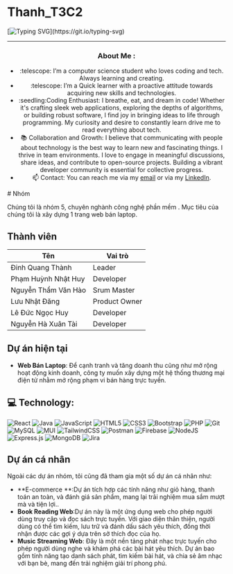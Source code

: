 # Thanh_T3C2
[![Typing SVG](https://readme-typing-svg.demolab.com?font=Popins&weight=600&size=22&duration=6000&pause=1000&color=2784F7&center=true&width=435&lines=Hello+%F0%9F%91%8B+I'm+Quang+Thanh.;I'm+Software+Developer.)](https://git.io/typing-svg)
<hr>

<div align="center">
  <h3> About Me :</h3>
  <ul>
    <li>:telescope: I’m a computer science student who loves coding and tech. Always learning and creating.</li>
        <li>:telescope: I’m a Quick learner with a proactive attitude towards acquiring new skills and technologies.</li>
    <li>:seedling:Coding Enthusiast: I breathe, eat, and dream in code! Whether it's crafting sleek web applications, exploring the depths of algorithms, or building robust software, I find joy in bringing ideas to life through programming. My curiosity and desire to constantly learn drive me to read everything about tech.</li>
    <li>📚 Collaboration and Growth: I believe that communicating with people about technology is the best way to learn new and fascinating things. I thrive in team environments. I love to engage in meaningful discussions, share ideas, and contribute to open-source projects. Building a vibrant developer community is essential for collective progress.</li>

 <li>📫 Contact: You can reach me via my <a href="mailto:chavideveloper@gmail.com">email</a> or via my <a href="https://www.linkedin.com/in/chavi-chaimson" >LinkedIn</a>.</li>

  </ul>
</div>


</p>
# Nhóm 

Chúng tôi là nhóm 5, chuyên nghành công nghệ phần mềm . Mục tiêu của chúng tôi là xây dựng 1 trang web bán laptop.

## Thành viên
| Tên          | Vai trò                |       
|--------------|-----------------------|
|Đinh Quang Thành      | Leader           | 
| Phạm Huỳnh Nhật Huy     | Developer         
| Nguyễn Thẩm Văn Hào    | Srum Master          |
| Lưu Nhật Đăng    | Product Owner          |
| Lê Đức Ngọc Huy  | Developer           | 
| Nguyễn Hà Xuân Tài   | Developer         | 

## Dự án hiện tại
- **Web Bán Laptop**: Để cạnh tranh và tăng doanh thu cũng như mở rộng hoạt động kinh doanh, công ty muốn xây dựng một hệ thống thương mại điện tử nhằm mở rộng phạm vi bán hàng trực tuyến.

</div>


## 💻 Technology:  
<p align="left"> 
  
  ![React](https://img.shields.io/badge/react-%2320232a.svg?style=for-the-badge&logo=react&logoColor=%2361DAFB)
  ![Java](https://img.shields.io/badge/java-%23ED8B00.svg?style=for-the-badge&logo=java&logoColor=white)
  ![JavaScript](https://img.shields.io/badge/javascript-%23323330.svg?style=for-the-badge&logo=javascript&logoColor=%23F7DF1E)
  ![HTML5](https://img.shields.io/badge/html5-%23E34F26.svg?style=for-the-badge&logo=html5&logoColor=white)
  ![CSS3](https://img.shields.io/badge/css3-%231572B6.svg?style=for-the-badge&logo=css3&logoColor=white)
  ![Bootstrap](https://img.shields.io/badge/bootstrap-%23563D7C.svg?style=for-the-badge&logo=bootstrap&logoColor=white)
  ![PHP](https://img.shields.io/badge/php-%23777BB4.svg?style=for-the-badge&logo=php&logoColor=white)
  ![Git](https://img.shields.io/badge/git-%23F05033.svg?style=for-the-badge&logo=git&logoColor=white)
  ![MySQL](https://img.shields.io/badge/mysql-%2300f.svg?style=for-the-badge&logo=mysql&logoColor=white)
  ![MUI](https://img.shields.io/badge/MUI-%230081CB.svg?style=for-the-badge&logo=material-ui&logoColor=white) 
  ![TailwindCSS](https://img.shields.io/badge/tailwindcss-%2338B2AC.svg?style=for-the-badge&logo=tailwind-css&logoColor=white) 
  ![Postman](https://img.shields.io/badge/Postman-FF6C37?style=for-the-badge&logo=postman&logoColor=white) 
  ![Firebase](https://img.shields.io/badge/firebase-%23039BE5.svg?style=for-the-badge&logo=firebase)
  ![NodeJS](https://img.shields.io/badge/node.js-6DA55F?style=for-the-badge&logo=node.js&logoColor=white) 
  ![Express.js](https://img.shields.io/badge/express.js-%23404d59.svg?style=for-the-badge&logo=express&logoColor=%2361DAFB) 
  ![MongoDB](https://img.shields.io/badge/MongoDB-%234ea94b.svg?style=for-the-badge&logo=mongodb&logoColor=white) 
  ![Jira](https://img.shields.io/badge/jira-%230A0FFF.svg?style=for-the-badge&logo=jira&logoColor=white)
  
<p/>

## Dự án cá nhân
Ngoài các dự án nhóm, tôi cũng đã tham gia một số dự án cá nhân như:
- **E-commerce **:Dự án tích hợp các tính năng như giỏ hàng, thanh toán an toàn, và đánh giá sản phẩm, mang lại trải nghiệm mua sắm mượt mà và tiện lợi..
- **Book Reading Web**:Dự án này là một ứng dụng web cho phép người dùng truy cập và đọc sách trực tuyến. Với giao diện thân thiện, người dùng có thể tìm kiếm, lưu trữ và đánh dấu sách yêu thích, đồng thời nhận được các gợi ý dựa trên sở thích đọc của họ.
- **Music Streaming Web**: Đây là một nền tảng phát nhạc trực tuyến cho phép người dùng nghe và khám phá các bài hát yêu thích. Dự án bao gồm tính năng tạo danh sách phát, tìm kiếm bài hát, và chia sẻ âm nhạc với bạn bè, mang đến trải nghiệm giải trí phong phú.






